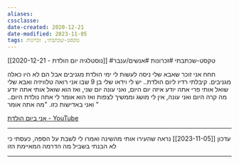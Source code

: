 ```yaml
---
aliases: 
cssclasse: 
date-created: 2020-12-21
date-modified: 2023-11-05
tags: טקסט-שכתבתי, זכרונות
---
```


 [[2020-12-21 - נוסטלגיה יום הולדת]] #טקסט-שכתבתי #זכרונות #אנשים/ענבר

חחח אני זוכר שאבא שלי ניסה לעשות לי ימי הולדת מגניבים אבל הם לא היו כאלה מגניבים. קיבלתי רדיו ליום הולדת..  יש לי וידאו שלי בן 9 שבו אני רואה טלוויזיה ואבא שלי שואל אותי פרי אתה יודע איזה יום היום, ואני עונה יום שני, ואז הוא שואל אותי אתה יודע מה קרה היום ואני עונה, אין לי מושג  וממשיך לצפות ואז הוא אומר לי אתה נולדת היום.. ואני באדישות כזו. "מה אתה אומר "

[אני ביום הולדת - YouTube](https://www.youtube.com/watch?v=lf6pZhnytlc)

-----
עדכון [[2023-11-05]]
נראה שהעירו אותי מהשינה ואמרו לי לשבת על הספה, כעסתי כי לא הבנתי בשביל מה הדרמה המאיימת הזו

-----

